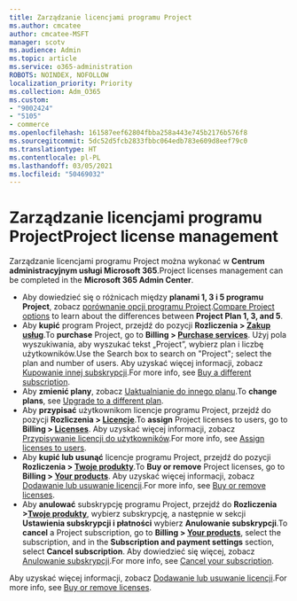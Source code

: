 ```yaml
---
title: Zarządzanie licencjami programu Project
ms.author: cmcatee
author: cmcatee-MSFT
manager: scotv
ms.audience: Admin
ms.topic: article
ms.service: o365-administration
ROBOTS: NOINDEX, NOFOLLOW
localization_priority: Priority
ms.collection: Adm_O365
ms.custom:
- "9002424"
- "5105"
- commerce
ms.openlocfilehash: 161587eef62804fbba258a443e745b2176b576f8
ms.sourcegitcommit: 5dc52d5fcb2833fbbc064edb783e609d8eef79c0
ms.translationtype: HT
ms.contentlocale: pl-PL
ms.lasthandoff: 03/05/2021
ms.locfileid: "50469032"
---
```

# <a name="project-license-management"></a><span data-ttu-id="44bd2-102">Zarządzanie licencjami programu Project</span><span class="sxs-lookup"><span data-stu-id="44bd2-102">Project license management</span></span>

<span data-ttu-id="44bd2-103">Zarządzanie licencjami programu Project można wykonać w **Centrum administracyjnym usługi Microsoft 365**.</span><span class="sxs-lookup"><span data-stu-id="44bd2-103">Project licenses management can be completed in the **Microsoft 365 Admin Center**.</span></span>

- <span data-ttu-id="44bd2-104">Aby dowiedzieć się o różnicach między **planami 1, 3 i 5 programu Project**, zobacz [porównanie opcji programu Project](https://www.microsoft.com/microsoft-365/project/compare-microsoft-project-management-software).</span><span class="sxs-lookup"><span data-stu-id="44bd2-104">[Compare Project options](https://www.microsoft.com/microsoft-365/project/compare-microsoft-project-management-software) to learn about the differences between **Project Plan 1, 3, and 5**.</span></span>
- <span data-ttu-id="44bd2-105">Aby **kupić** program Project, przejdź do pozycji **Rozliczenia > [Zakup usług](https://go.microsoft.com/fwlink/p/?linkid=868433)**.</span><span class="sxs-lookup"><span data-stu-id="44bd2-105">To **purchase** Project, go to **Billing > [Purchase services](https://go.microsoft.com/fwlink/p/?linkid=868433)**.</span></span> <span data-ttu-id="44bd2-106">Użyj pola wyszukiwania, aby wyszukać tekst „Project”, wybierz plan i liczbę użytkowników.</span><span class="sxs-lookup"><span data-stu-id="44bd2-106">Use the Search box to search on "Project"; select the plan and number of users.</span></span> <span data-ttu-id="44bd2-107">Aby uzyskać więcej informacji, zobacz [Kupowanie innej subskrypcji](https://docs.microsoft.com/microsoft-365/commerce/try-or-buy-microsoft-365#buy-a-different-subscription).</span><span class="sxs-lookup"><span data-stu-id="44bd2-107">For more info, see [Buy a different subscription](https://docs.microsoft.com/microsoft-365/commerce/try-or-buy-microsoft-365#buy-a-different-subscription).</span></span>
- <span data-ttu-id="44bd2-108">Aby **zmienić plany**, zobacz [Uaktualnianie do innego planu](https://docs.microsoft.com/microsoft-365/commerce/subscriptions/upgrade-to-different-plan).</span><span class="sxs-lookup"><span data-stu-id="44bd2-108">To **change plans**, see [Upgrade to a different plan](https://docs.microsoft.com/microsoft-365/commerce/subscriptions/upgrade-to-different-plan).</span></span>
- <span data-ttu-id="44bd2-109">Aby **przypisać** użytkownikom licencje programu Project, przejdź do pozycji **Rozliczenia > [Licencje](https://go.microsoft.com/fwlink/p/?linkid=842264)**.</span><span class="sxs-lookup"><span data-stu-id="44bd2-109">To **assign** Project licenses to users, go to **Billing > [Licenses](https://go.microsoft.com/fwlink/p/?linkid=842264)**.</span></span> <span data-ttu-id="44bd2-110">Aby uzyskać więcej informacji, zobacz [Przypisywanie licencji do użytkowników](https://docs.microsoft.com/microsoft-365/admin/manage/assign-licenses-to-users).</span><span class="sxs-lookup"><span data-stu-id="44bd2-110">For more info, see [Assign licenses to users](https://docs.microsoft.com/microsoft-365/admin/manage/assign-licenses-to-users).</span></span>
- <span data-ttu-id="44bd2-111">Aby **kupić lub usunąć** licencje programu Project, przejdź do pozycji **Rozliczenia > [Twoje produkty](https://go.microsoft.com/fwlink/p/?linkid=842054)**.</span><span class="sxs-lookup"><span data-stu-id="44bd2-111">To **Buy or remove** Project licenses, go to **Billing > [Your products](https://go.microsoft.com/fwlink/p/?linkid=842054)**.</span></span> <span data-ttu-id="44bd2-112">Aby uzyskać więcej informacji, zobacz [Dodawanie lub usuwanie licencji](https://docs.microsoft.com/microsoft-365/commerce/licenses/buy-licenses#add-or-remove-licenses-for-your-business-subscription).</span><span class="sxs-lookup"><span data-stu-id="44bd2-112">For more info, see [Buy or remove licenses](https://docs.microsoft.com/microsoft-365/commerce/licenses/buy-licenses#add-or-remove-licenses-for-your-business-subscription).</span></span>
- <span data-ttu-id="44bd2-113">Aby **anulować** subskrypcję programu Project, przejdź do **Rozliczenia >[Twoje produkty](https://go.microsoft.com/fwlink/p/?linkid=842054)**, wybierz subskrypcję, a następnie w sekcji **Ustawienia subskrypcji i płatności** wybierz **Anulowanie subskrypcji**.</span><span class="sxs-lookup"><span data-stu-id="44bd2-113">To **cancel** a Project subscription, go to **Billing > [Your products](https://go.microsoft.com/fwlink/p/?linkid=842054)**, select the subscription, and in the **Subscription and payment settings** section, select **Cancel subscription**.</span></span> <span data-ttu-id="44bd2-114">Aby dowiedzieć się więcej, zobacz [Anulowanie subskrypcji](https://docs.microsoft.com/microsoft-365/commerce/subscriptions/cancel-your-subscription).</span><span class="sxs-lookup"><span data-stu-id="44bd2-114">For more info, see [Cancel your subscription](https://docs.microsoft.com/microsoft-365/commerce/subscriptions/cancel-your-subscription).</span></span>

<span data-ttu-id="44bd2-115">Aby uzyskać więcej informacji, zobacz [Dodawanie lub usuwanie licencji](https://docs.microsoft.com/microsoft-365/commerce/licenses/buy-licenses).</span><span class="sxs-lookup"><span data-stu-id="44bd2-115">For more info, see [Buy or remove licenses](https://docs.microsoft.com/microsoft-365/commerce/licenses/buy-licenses).</span></span>